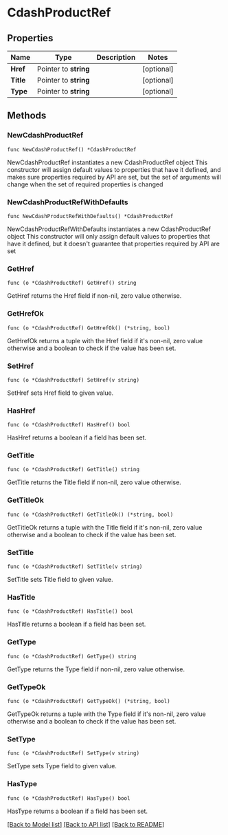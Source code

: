 # CdashProductRef

## Properties

Name | Type | Description | Notes
------------ | ------------- | ------------- | -------------
**Href** | Pointer to **string** |  | [optional] 
**Title** | Pointer to **string** |  | [optional] 
**Type** | Pointer to **string** |  | [optional] 

## Methods

### NewCdashProductRef

`func NewCdashProductRef() *CdashProductRef`

NewCdashProductRef instantiates a new CdashProductRef object
This constructor will assign default values to properties that have it defined,
and makes sure properties required by API are set, but the set of arguments
will change when the set of required properties is changed

### NewCdashProductRefWithDefaults

`func NewCdashProductRefWithDefaults() *CdashProductRef`

NewCdashProductRefWithDefaults instantiates a new CdashProductRef object
This constructor will only assign default values to properties that have it defined,
but it doesn't guarantee that properties required by API are set

### GetHref

`func (o *CdashProductRef) GetHref() string`

GetHref returns the Href field if non-nil, zero value otherwise.

### GetHrefOk

`func (o *CdashProductRef) GetHrefOk() (*string, bool)`

GetHrefOk returns a tuple with the Href field if it's non-nil, zero value otherwise
and a boolean to check if the value has been set.

### SetHref

`func (o *CdashProductRef) SetHref(v string)`

SetHref sets Href field to given value.

### HasHref

`func (o *CdashProductRef) HasHref() bool`

HasHref returns a boolean if a field has been set.

### GetTitle

`func (o *CdashProductRef) GetTitle() string`

GetTitle returns the Title field if non-nil, zero value otherwise.

### GetTitleOk

`func (o *CdashProductRef) GetTitleOk() (*string, bool)`

GetTitleOk returns a tuple with the Title field if it's non-nil, zero value otherwise
and a boolean to check if the value has been set.

### SetTitle

`func (o *CdashProductRef) SetTitle(v string)`

SetTitle sets Title field to given value.

### HasTitle

`func (o *CdashProductRef) HasTitle() bool`

HasTitle returns a boolean if a field has been set.

### GetType

`func (o *CdashProductRef) GetType() string`

GetType returns the Type field if non-nil, zero value otherwise.

### GetTypeOk

`func (o *CdashProductRef) GetTypeOk() (*string, bool)`

GetTypeOk returns a tuple with the Type field if it's non-nil, zero value otherwise
and a boolean to check if the value has been set.

### SetType

`func (o *CdashProductRef) SetType(v string)`

SetType sets Type field to given value.

### HasType

`func (o *CdashProductRef) HasType() bool`

HasType returns a boolean if a field has been set.


[[Back to Model list]](../README.md#documentation-for-models) [[Back to API list]](../README.md#documentation-for-api-endpoints) [[Back to README]](../README.md)


